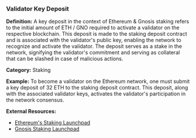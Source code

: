 ### Validator Key Deposit

**Definition:** A key deposit in the context of Ethereum & Gnosis staking refers to the initial amount of ETH / GNO required to activate a validator on the respective blockchain. This deposit is made to the staking deposit contract and is associated with the validator's public key, enabling the network to recognize and activate the validator. The deposit serves as a stake in the network, signifying the validator's commitment and serving as collateral that can be slashed in case of malicious actions.

**Category:** Staking

**Example:** To become a validator on the Ethereum network, one must submit a key deposit of 32 ETH to the staking deposit contract. This deposit, along with the associated validator keys, activates the validator's participation in the network consensus.

**External Resources:**
- [Ethereum's Staking Launchpad](https://launchpad.ethereum.org)
- [Gnosis Staking Launchpad](https://deposit.gnosischain.com/)
